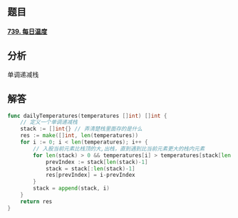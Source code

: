 ## 题目

#### [739. 每日温度](https://leetcode-cn.com/problems/daily-temperatures/)



## 分析

单调递减栈

## 解答

```go
func dailyTemperatures(temperatures []int) []int {
    // 定义一个单调递减栈
    stack := []int{} // 弄清楚栈里面存的是什么
    res := make([]int, len(temperatures))
    for i := 0; i < len(temperatures); i++ {
        // 入股当前元素比栈顶的大,出栈，直到遇到比当前元素更大的栈内元素
        for len(stack) > 0 && temperatures[i] > temperatures[stack[len(stack)-1]] {
            prevIndex := stack[len(stack)-1]
            stack = stack[:len(stack)-1]
            res[prevIndex] = i-prevIndex  
        }
        stack = append(stack, i)
    }
    return res
}
```

